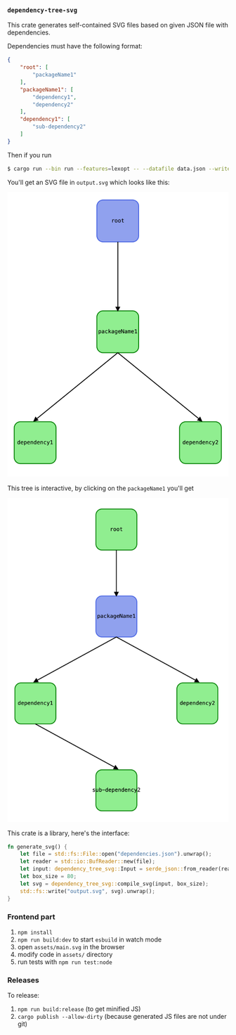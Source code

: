 ### `dependency-tree-svg`

This crate generates self-contained SVG files based on given JSON file with dependencies.

Dependencies must have the following format:

```json
{
    "root": [
        "packageName1"
    ],
    "packageName1": [
        "dependency1",
        "dependency2"
    ],
    "dependency1": [
        "sub-dependency2"
    ]
}
```

Then if you run

```sh
$ cargo run --bin run --features=lexopt -- --datafile data.json --write-to output.svg
```

You'll get an SVG file in `output.svg` which looks like this:

![root](./screenshots/root.png)

This tree is interactive, by clicking on the `packageName1` you'll get

![nested](./screenshots/nested.png)

This crate is a library, here's the interface:

```rust
fn generate_svg() {
    let file = std::fs::File::open("dependencies.json").unwrap();
    let reader = std::io::BufReader::new(file);
    let input: dependency_tree_svg::Input = serde_json::from_reader(reader)?;
    let box_size = 80;
    let svg = dependency_tree_svg::compile_svg(input, box_size);
    std::fs::write("output.svg", svg).unwrap();
}
```

### Frontend part

1. `npm install`
2. `npm run build:dev` to start `esbuild` in watch mode
3. open `assets/main.svg` in the browser
4. modify code in `assets/` directory
5. run tests with `npm run test:node`

### Releases

To release:

1. `npm run build:release` (to get minified JS)
2. `cargo publish --allow-dirty` (because generated JS files are not under git)
